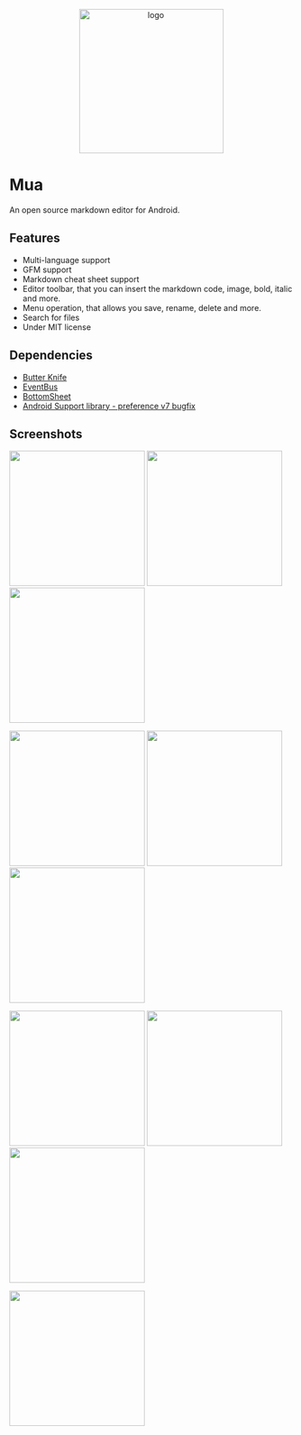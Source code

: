 <p align="center"><img alt="logo" src="https://github.com/zeleven/mua/blob/master/app/src/main/ic_launcher_round-web.png" width="256" height="256"></p>

# Mua
An open source markdown editor for Android.

## Features
* Multi-language support
* GFM support
* Markdown cheat sheet support
* Editor toolbar, that you can insert the markdown code, image, bold, italic and more.
* Menu operation, that allows you save, rename, delete and more.
* Search for files
* Under MIT license

## Dependencies
* [Butter Knife](https://github.com/JakeWharton/butterknife)
* [EventBus](https://github.com/greenrobot/EventBus)
* [BottomSheet](https://github.com/Flipboard/bottomsheet)
* [Android Support library - preference v7 bugfix](https://github.com/Gericop/Android-Support-Preference-V7-Fix)

## Screenshots
<p float="left">
  <img src="https://github.com/zeleven/mua/blob/master/screenshots/Screenshot_2018-02-04-20-59-05.png" width="240">
  <img src="https://github.com/zeleven/mua/blob/master/screenshots/Screenshot_2018-02-04-20-59-15.png" width="240">
  <img src="https://github.com/zeleven/mua/blob/master/screenshots/Screenshot_2018-02-04-20-59-25.png" width="240">
</p>
<p float="left">
  <img src="https://github.com/zeleven/mua/blob/master/screenshots/Screenshot_2018-02-04-21-00-14.png" width="240">
  <img src="https://github.com/zeleven/mua/blob/master/screenshots/Screenshot_2018-02-04-21-00-17.png" width="240">
  <img src="https://github.com/zeleven/mua/blob/master/screenshots/Screenshot_2018-02-04-21-00-21.png" width="240">
</p>
<p float="left">
  <img src="https://github.com/zeleven/mua/blob/master/screenshots/Screenshot_2018-02-04-21-00-32.png" width="240">
  <img src="https://github.com/zeleven/mua/blob/master/screenshots/Screenshot_2018-02-04-21-07-44.png" width="240">
  <img src="https://github.com/zeleven/mua/blob/master/screenshots/Screenshot_2018-02-04-21-08-42.png" width="240">
</p>
<p float="left">
  <img src="https://github.com/zeleven/mua/blob/master/screenshots/Screenshot_2018-02-04-21-09-14.png" width="240">
</p>
